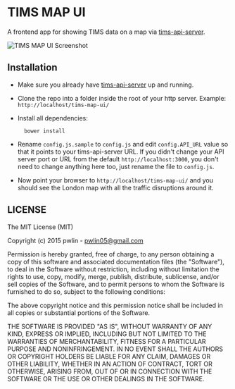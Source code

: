TIMS MAP UI
===============

A frontend app for showing TIMS data on a map via [tims-api-server](https://github.com/pwlin/tims-api-server).

![TIMS MAP UI Screenshot](http://i.imgur.com/b5P5IlR.png)

Installation
------------
- Make sure you already have [tims-api-server](https://github.com/pwlin/tims-api-server) up and running.
- Clone the repo into a folder inside the root of your http server. Example: `http://localhost/tims-map-ui/`
- Install all dependencies:

        bower install
- Rename `config.js.sample` to `config.js` and edit `config.API_URL` value so that it points to your tims-api-server URL. If you didn't change your API server port or URL from the default `http://localhost:3000`, you don't need to change anything here too, just rename the file to `config.js`. 
- Now point your browser to `http://localhost/tims-map-ui/` and you should see the London map with all the traffic disruptions around it.

LICENSE
--------
The MIT License (MIT)

Copyright (c) 2015 pwlin - pwlin05@gmail.com

Permission is hereby granted, free of charge, to any person obtaining a copy of
this software and associated documentation files (the "Software"), to deal in
the Software without restriction, including without limitation the rights to
use, copy, modify, merge, publish, distribute, sublicense, and/or sell copies of
the Software, and to permit persons to whom the Software is furnished to do so,
subject to the following conditions:

The above copyright notice and this permission notice shall be included in all
copies or substantial portions of the Software.

THE SOFTWARE IS PROVIDED "AS IS", WITHOUT WARRANTY OF ANY KIND, EXPRESS OR
IMPLIED, INCLUDING BUT NOT LIMITED TO THE WARRANTIES OF MERCHANTABILITY, FITNESS
FOR A PARTICULAR PURPOSE AND NONINFRINGEMENT. IN NO EVENT SHALL THE AUTHORS OR
COPYRIGHT HOLDERS BE LIABLE FOR ANY CLAIM, DAMAGES OR OTHER LIABILITY, WHETHER
IN AN ACTION OF CONTRACT, TORT OR OTHERWISE, ARISING FROM, OUT OF OR IN
CONNECTION WITH THE SOFTWARE OR THE USE OR OTHER DEALINGS IN THE SOFTWARE.

